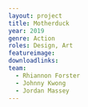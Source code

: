 ```yaml
---
layout: project
title: Motherduck
year: 2019
genre: Action
roles: Design, Art
featureimage: 
downloadlinks:
team:
  - Rhiannon Forster
  - Johnny Kwong
  - Jordan Massey
---
```

